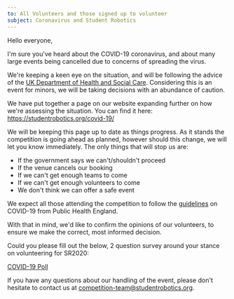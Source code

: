 ```yaml
---
to: All Volunteers and those signed up to volunteer
subject: Coronavirus and Student Robotics
---
```


Hello everyone,

I'm sure you've heard about the COVID-19 coronavirus, and about many large events being cancelled due to concerns of spreading the virus.

We're keeping a keen eye on the situation, and will be following the advice of the [UK Department of Health and Social Care][uk-coronavirus-page]. Considering this is an event for minors, we will be taking decisions with an abundance of caution.

We have put together a page on our website expanding further on how we're assessing the situation. You can find it here: https://studentrobotics.org/covid-19/

We will be keeping this page up to date as things progress. As it stands the competition is going ahead as planned, however should this change, we will let you know immediately. The only things that will stop us are:

- If the government says we can't/shouldn't proceed
- If the venue cancels our booking
- If we can't get enough teams to come
- If we can't get enough volunteers to come
- We don't think we can offer a safe event

We expect all those attending the competition to follow the [guidelines][phe-guidelines] on COVID-19 from Public Health England.

With that in mind, we'd like to confirm the opinions of our volunteers, to ensure we make the correct, most informed decision.

Could you please fill out the below, 2 question survey around your stance on volunteering for SR2020:

[COVID-19 Poll](https://forms.gle/TjW2KRzgH6xBKv1v6)

If you have any questions about our handling of the event, please don't hesitate to contact us at competition-team@studentrobotics.org.

[uk-coronavirus-page]: https://www.gov.uk/guidance/coronavirus-covid-19-information-for-the-public
[phe-guidelines]: https://www.gov.uk/government/publications/guidance-to-educational-settings-about-covid-19/guidance-to-educational-settings-about-covid-19
